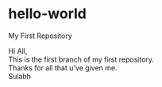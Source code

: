 # hello-world
My First Repository

Hi All,</br>
This is the first branch of my first repository.</br>
Thanks for all that u've given me.</br>
Sulabh
